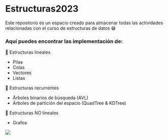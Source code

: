 # Estructuras2023

Este repositorio es un espacio creado para almacenar todas las actividades relacionadas con el curso de estructuras de datos 😁

### Aquí puedes encontrar las implementación de:

💜 Estructuras lineales
  - Pilas
  - Colas
  - Vectores
  - Listas
 
💛 Estructuras recurrentes
- Árboles binarios de búsqueda (AVL)
- Árboles de partición del espacio (QuadTree & KDTree)

💚 Estructuras NO lineales
- Grafos


<a href="https://github.com/anuraghazra/github-readme-stats">
  <img align="center" src="https://github-readme-stats.vercel.app/api/top-langs/?username=lau052004&layout=compact" />
</a>
